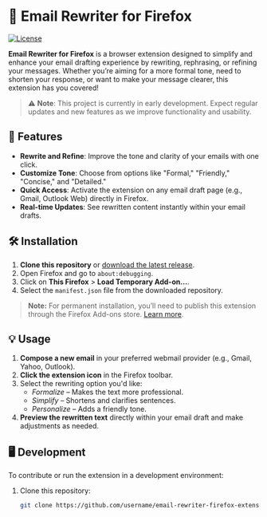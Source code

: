 # 📧 Email Rewriter for Firefox

[![License](https://img.shields.io/github/license/username/email-rewriter-firefox-extension)](LICENSE)

**Email Rewriter for Firefox** is a browser extension designed to simplify and enhance your email drafting experience by rewriting, rephrasing, or refining your messages. Whether you’re aiming for a more formal tone, need to shorten your response, or want to make your message clearer, this extension has you covered!

> ⚠️ **Note**: This project is currently in early development. Expect regular updates and new features as we improve functionality and usability.

## 🚀 Features

- **Rewrite and Refine**: Improve the tone and clarity of your emails with one click.
- **Customize Tone**: Choose from options like "Formal," "Friendly," "Concise," and "Detailed."
- **Quick Access**: Activate the extension on any email draft page (e.g., Gmail, Outlook Web) directly in Firefox.
- **Real-time Updates**: See rewritten content instantly within your email drafts.

## 🛠 Installation

1. **Clone this repository** or [download the latest release](https://github.com/username/email-rewriter-firefox-extension/releases).
2. Open Firefox and go to `about:debugging`.
3. Click on **This Firefox** > **Load Temporary Add-on…**.
4. Select the `manifest.json` file from the downloaded repository.

> **Note:** For permanent installation, you’ll need to publish this extension through the Firefox Add-ons store. [Learn more](https://extensionworkshop.com/).

## 💡 Usage

1. **Compose a new email** in your preferred webmail provider (e.g., Gmail, Yahoo, Outlook).
2. **Click the extension icon** in the Firefox toolbar.
3. Select the rewriting option you'd like:
   - *Formalize* – Makes the text more professional.
   - *Simplify* – Shortens and clarifies sentences.
   - *Personalize* – Adds a friendly tone.
4. **Preview the rewritten text** directly within your email draft and make adjustments as needed.

## 🖥 Development

To contribute or run the extension in a development environment:

1. Clone this repository:
   ```bash
   git clone https://github.com/username/email-rewriter-firefox-extension.git
